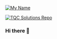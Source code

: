 [![My Name](https://github-readme-stats.vercel.app/api/pin/?username=KeanTech&repo=BinaryGame&theme=onedark&show_owner=false)](https://github.com/KeanTech/BinaryGame) 

[![TQC Solutions Repo](https://github-readme-stats.vercel.app/api/pin/?username=KeanTech&repo=H3Opgaver&theme=onedark&show_owner=false)](https://github.com/KeanTech/H3Opgaver)
### Hi there 👋

<!--
**KeanTech/KeanTech** is a ✨ _special_ ✨ repository because its `README.md` (this file) appears on your GitHub profile.

Here are some ideas to get you started:

- 🔭 I’m currently working on ...
- 🌱 I’m currently learning ...
- 👯 I’m looking to collaborate on ...
- 🤔 I’m looking for help with ...
- 💬 Ask me about ...
- 📫 How to reach me: ...
- 😄 Pronouns: ...
- ⚡ Fun fact: ...
-->
